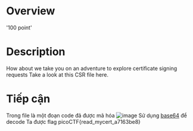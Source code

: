# Overview #
'100 point' 

# Description #
How about we take you on an adventure to explore certificate signing requests
Take a look at this CSR file here.

# Tiếp cận #
Trong file là một đoạn code đã được mã hóa 
![image](https://github.com/hgiang20/PicoCTF_Writeup/assets/130575510/bac85619-8d2e-4d8f-a3b1-ec315e94fc33)
Sử dụng [base64](https://www.base64decode.org/) để decode
Ta được flag picoCTF{read_mycert_a7163be8}
